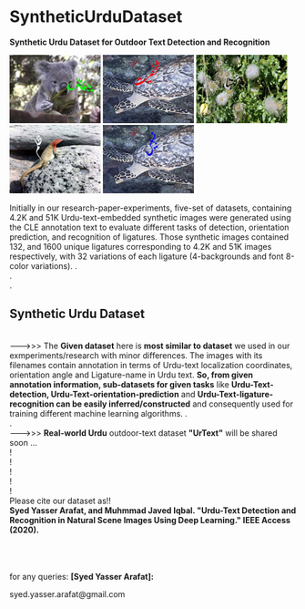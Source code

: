 # SyntheticUrduDataset
<b>Synthetic Urdu Dataset for Outdoor Text Detection and Recognition</b>

<p>
  <img src="SampleImages/21408.jpg" width=160>
 <img src="SampleImages/13291.jpg" width=160>
 <img src="SampleImages/38233.jpg" width=160>
<img src="SampleImages/10874.jpg" width=160>
  <img src="SampleImages/25645.jpg" width=160>

</p>
Initially in our research-paper-experiments, five-set of datasets, containing 4.2K and 51K Urdu-text-embedded synthetic images were generated using the CLE annotation text to evaluate different tasks of detection, orientation prediction, and recognition of ligatures. Those synthetic images contained 132, and 1600 unique ligatures corresponding to 4.2K and 51K images respectively, with 32 variations of each ligature (4-backgrounds and font 8-color variations). 
.<br>
.<br>
.<br>

## Synthetic Urdu Dataset
<br>
--->>> The <b>Given dataset</b> here is <b>most similar to dataset</b> we used in our exmperiments/research with minor differences. The images with its filenames contain annotation in terms of Urdu-text localization coordinates, orientation angle and Ligature-name in Urdu text. <b>So, from  given annotation information, sub-datasets for given tasks</b> like <b>Urdu-Text-detection, Urdu-Text-orientation-prediction</b> and <b>Urdu-Text-ligature-recognition can be easily inferred/constructed</b> and consequently used for training different machine learning algorithms.
.<br>
.<br>
--->>> <b>Real-world Urdu</b> outdoor-text dataset <b>"UrText"</b> will be shared soon ...

<br>
!<br>
!<br>
!<br>
!<br>
!<br>
Please cite our dataset as!!
<br>
<b>
Syed Yasser Arafat, and Muhmmad Javed Iqbal. "Urdu-Text Detection and Recognition in Natural Scene Images Using Deep Learning." IEEE Access (2020).
</b>
<br>
<br>
<br>
<br>
<div>
  <p> for any queries: <b > [Syed Yasser Arafat]: <mailto:syed.yasser.arafat@gmail.com> </b> 
</p>
</div>
syed.yasser.arafat@gmail.com
